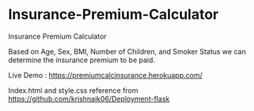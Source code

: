 # Insurance-Premium-Calculator
Insurance Premium Calculator

Based on Age, Sex, BMI, Number of Children, and Smoker Status we can determine the insurance premium to be paid.

Live Demo : https://premiumcalcinsurance.herokuapp.com/


Index.html and style.css reference from https://github.com/krishnaik06/Deployment-flask
